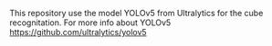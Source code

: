 This repository use the model YOLOv5 from Ultralytics for the cube recognitation.
For more info about YOLOv5
https://github.com/ultralytics/yolov5
